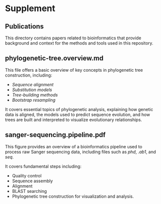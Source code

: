 # Supplement

## Publications
This directory contains papers related to bioinformatics that provide background and context for the methods and tools used in this repository.

## phylogenetic-tree.overview.md
This file offers a basic overview of key concepts in phylogenetic tree construction, including:
- *Sequence alignment*
- *Substitution models*
- *Tree-building methods*
- *Bootstrap resampling*

It covers essential topics of phylogenetic analysis, explaining how genetic data is aligned, the models used to predict sequence evolution, and how trees are built and interpreted to visualize evolutionary relationships.

## sanger-sequencing.pipeline.pdf
This figure provides an overview of a bioinformatics pipeline used to process raw Sanger sequencing data, including files such as *phd*, *.ab1*, and *seq*. 

It covers fundamental steps including:
- Quality control
- Sequence assembly
- Alignment
- BLAST searching
- Phylogenetic tree construction for visualization and analysis.
